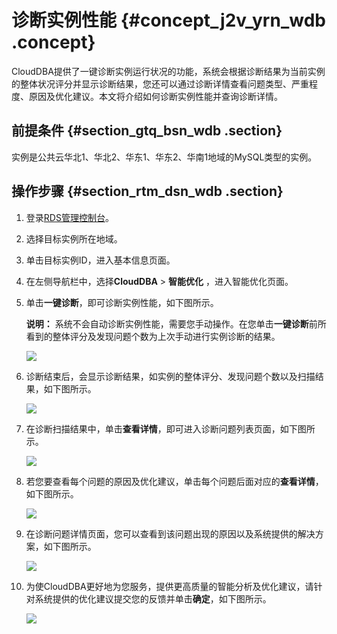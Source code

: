 # 诊断实例性能 {#concept_j2v_yrn_wdb .concept}

CloudDBA提供了一键诊断实例运行状况的功能，系统会根据诊断结果为当前实例的整体状况评分并显示诊断结果，您还可以通过诊断详情查看问题类型、严重程度、原因及优化建议。本文将介绍如何诊断实例性能并查询诊断详情。

## 前提条件 {#section_gtq_bsn_wdb .section}

实例是公共云华北1、华北2、华东1、华东2、华南1地域的MySQL类型的实例。

## 操作步骤 {#section_rtm_dsn_wdb .section}

1.  登录[RDS管理控制台](https://rds.console.aliyun.com/)。
2.  选择目标实例所在地域。
3.  单击目标实例ID，进入基本信息页面。
4.  在左侧导航栏中，选择**CloudDBA** \> **智能优化** ，进入智能优化页面。
5.  单击**一键诊断**，即可诊断实例性能，如下图所示。

    **说明：** 系统不会自动诊断实例性能，需要您手动操作。在您单击**一键诊断**前所看到的整体评分及发现问题个数为上次手动进行实例诊断的结果。

    ![](http://static-aliyun-doc.oss-cn-hangzhou.aliyuncs.com/assets/img/7902/3054_zh-CN.png)

6.  诊断结束后，会显示诊断结果，如实例的整体评分、发现问题个数以及扫描结果，如下图所示。

    ![](http://static-aliyun-doc.oss-cn-hangzhou.aliyuncs.com/assets/img/7902/3055_zh-CN.png)

7.  在诊断扫描结果中，单击**查看详情**，即可进入诊断问题列表页面，如下图所示。

    ![](http://static-aliyun-doc.oss-cn-hangzhou.aliyuncs.com/assets/img/7902/3056_zh-CN.png)

8.  若您要查看每个问题的原因及优化建议，单击每个问题后面对应的**查看详情**，如下图所示。

    ![](http://static-aliyun-doc.oss-cn-hangzhou.aliyuncs.com/assets/img/7902/3057_zh-CN.png)

9.  在诊断问题详情页面，您可以查看到该问题出现的原因以及系统提供的解决方案，如下图所示。

    ![](http://static-aliyun-doc.oss-cn-hangzhou.aliyuncs.com/assets/img/7902/3058_zh-CN.png)

10. 为使CloudDBA更好地为您服务，提供更高质量的智能分析及优化建议，请针对系统提供的优化建议提交您的反馈并单击**确定**，如下图所示。

    ![](http://static-aliyun-doc.oss-cn-hangzhou.aliyuncs.com/assets/img/7902/3059_zh-CN.png)



